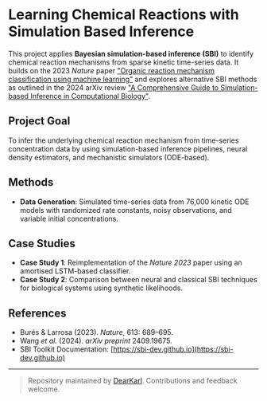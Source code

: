 # Learning Chemical Reactions with Simulation Based Inference

This project applies **Bayesian simulation-based inference (SBI)** to identify chemical reaction mechanisms from sparse kinetic time-series data. It builds on the 2023 *Nature* paper ["Organic reaction mechanism classification using machine learning"](https://www.nature.com/articles/s41586-022-05639-4) and explores alternative SBI methods as outlined in the 2024 arXiv review ["A Comprehensive Guide to Simulation-based Inference in Computational Biology"](https://arxiv.org/abs/2409.19675).

## Project Goal
To infer the underlying chemical reaction mechanism from time-series concentration data by using simulation-based inference pipelines, neural density estimators, and mechanistic simulators (ODE-based).

## Methods
- **Data Generation**: Simulated time-series data from 76,000 kinetic ODE models with randomized rate constants, noisy observations, and variable initial concentrations.


## Case Studies
- **Case Study 1**: Reimplementation of the *Nature 2023* paper using an amortised LSTM-based classifier.
- **Case Study 2**: Comparison between neural and classical SBI techniques for biological systems using synthetic likelihoods.

## References
- Burés & Larrosa (2023). *Nature*, 613: 689–695.
- Wang *et al.* (2024). *arXiv preprint* 2409.19675.
- SBI Toolkit Documentation: [https://sbi-dev.github.io](https://sbi-dev.github.io)

---

> Repository maintained by [DearKarl](https://github.com/DearKarl). Contributions and feedback welcome.
